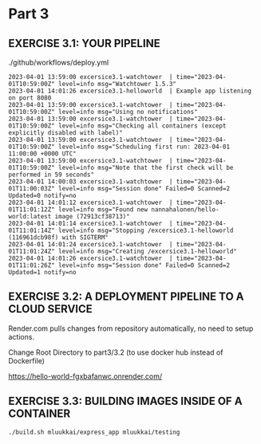 # Part 3

## EXERCISE 3.1: YOUR PIPELINE

./github/workflows/deploy.yml

```shell
2023-04-01 13:59:00 excersice3.1-watchtower  | time="2023-04-01T10:59:00Z" level=info msg="Watchtower 1.5.3"
2023-04-01 14:01:26 excersice3.1-helloworld  | Example app listening on port 8080
2023-04-01 13:59:00 excersice3.1-watchtower  | time="2023-04-01T10:59:00Z" level=info msg="Using no notifications"
2023-04-01 13:59:00 excersice3.1-watchtower  | time="2023-04-01T10:59:00Z" level=info msg="Checking all containers (except explicitly disabled with label)"
2023-04-01 13:59:00 excersice3.1-watchtower  | time="2023-04-01T10:59:00Z" level=info msg="Scheduling first run: 2023-04-01 11:00:00 +0000 UTC"
2023-04-01 13:59:00 excersice3.1-watchtower  | time="2023-04-01T10:59:00Z" level=info msg="Note that the first check will be performed in 59 seconds"
2023-04-01 14:00:03 excersice3.1-watchtower  | time="2023-04-01T11:00:03Z" level=info msg="Session done" Failed=0 Scanned=2 Updated=0 notify=no
2023-04-01 14:01:12 excersice3.1-watchtower  | time="2023-04-01T11:01:12Z" level=info msg="Found new nannahalonen/hello-world:latest image (72913cf38713)"
2023-04-01 14:01:14 excersice3.1-watchtower  | time="2023-04-01T11:01:14Z" level=info msg="Stopping /excersice3.1-helloworld (116961dcb98f) with SIGTERM"
2023-04-01 14:01:24 excersice3.1-watchtower  | time="2023-04-01T11:01:24Z" level=info msg="Creating /excersice3.1-helloworld"
2023-04-01 14:01:26 excersice3.1-watchtower  | time="2023-04-01T11:01:26Z" level=info msg="Session done" Failed=0 Scanned=2 Updated=1 notify=no
```

## EXERCISE 3.2: A DEPLOYMENT PIPELINE TO A CLOUD SERVICE

Render.com pulls changes from repository automatically, no need to setup actions.

Change Root Directory to part3/3.2 (to use docker hub instead of Dockerfile)

https://hello-world-fgxbafanwc.onrender.com/

## EXERCISE 3.3: BUILDING IMAGES INSIDE OF A CONTAINER

```shell
./build.sh mluukkai/express_app mluukkai/testing
```
